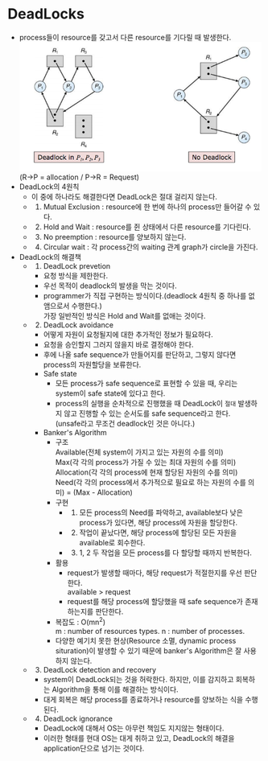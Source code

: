 # DeadLocks
- process들이 resource를 갖고서 다른 resource를 기다릴 때 발생한다.
<img src="./img/deadlock.png"><br>
(R->P = allocation / P->R = Request)
- DeadLock의 4원칙
  - 이 중에 하나라도 해결한다면 DeadLock은 절대 걸리지 않는다.
  - 1. Mutual Exclusion : resource에 한 번에 하나의 process만 들어갈 수 있다.
  - 2. Hold and Wait : resource를 쥔 상태에서 다른 resource를 기다린다.
  - 3. No preemption : resource를 양보하지 않는다.
  - 4. Circular wait : 각 process간의 waiting 관계 graph가 circle을 가진다.
- DeadLock의 해결책
  - 1. DeadLock prevetion
    - 요청 방식을 제한한다.
    - 우선 목적이 deadlock의 발생을 막는 것이다.
    - programmer가 직접 구현하는 방식이다.(deadlock 4원칙 중 하나를 없앰으로서 수행한다.)
    <br>가장 일반적인 방식은 Hold and Wait를 없애는 것이다.
  - 2. DeadLock avoidance
    - 어떻게 자원이 요청될지에 대한 추가적인 정보가 필요하다.
    - 요청을 승인할지 그러지 않을지 바로 결정해야 한다.
    - 후에 나올 safe sequence가 만들어지를 판단하고, 그렇지 않다면 process의 자원할당을 보류한다.
    - Safe state
      - 모든 process가 safe sequence로 표현할 수 있을 때, 우리는 system이 safe state에 있다고 한다.
      - process의 실행을 순차적으로 진행했을 때 DeadLock이 `절대` 발생하지 않고 진행할 수 있는 순서도를 safe sequence라고 한다.<br>
      (unsafe라고 무조건 deadlock인 것은 아니다.)
    - Banker's Algorithm
      - 구조<br>
      Available(전체 system이 가지고 있는 자원의 수를 의미)<br>
      Max(각 각의 process가 가질 수 있는 최대 자원의 수를 의미)<br> Allocation(각 각의 process에 현재 할당된 자원의 수를 의미)<br> Need(각 각의 process에서 추가적으로 필요로 하는 자원의 수를 의미) = (Max - Allocation)
      - 구현
        - 1. 모든 process의 Need를 파악하고, available보다 낮은 process가 있다면, 해당 process에 자원을 할당한다.
        - 2. 작업이 끝났다면, 해당 process에 할당된 모든 자원을 available로 회수한다.
        - 3. 1, 2 두 작업을 모든 process를 다 할당할 때까지 반복한다.
      - 활용
        - request가 발생할 때마다, 해당 request가 적절한지를 우선 판단한다.<br>
        available > request
        - request를 해당 process에 할당했을 때 safe sequence가 존재하는지를 판단한다.
      - 복잡도 : O(mn<sup>2</sup>) <br>
      m : number of resources types.
      n : number of processes.
      - 다양한 예기치 못한 현상(Resource 소멸, dynamic process situration)이 발생할 수 있기 때문에 banker's Algorithm은 잘 사용하지 않는다.
  - 3. DeadLock detection and recovery
    - system이 DeadLock되는 것을 허락한다. 하지만, 이를 감지하고 회복하는 Algorithm을 통해 이를 해결하는 방식이다.
    - 대게 회복은 해당 process를 종료하거나 resource를 양보하는 식을 수행된다.
  - 4. DeadLock ignorance
    - DeadLock에 대해서 OS는 아무런 책임도 지지않는 형태이다.
    - 이러한 형태를 현대 OS는 대게 취하고 있고, DeadLock의 해결을 application단으로 넘기는 것이다.
